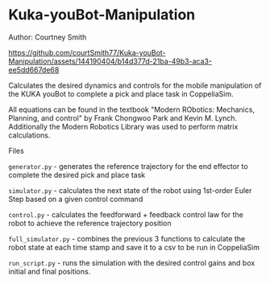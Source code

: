 # Kuka-youBot-Manipulation
Author: Courtney Smith

https://github.com/courtSmith77/Kuka-youBot-Manipulation/assets/144190404/b14d377d-21ba-49b3-aca3-ee5dd667de68

Calculates the desired dynamics and controls for the mobile manipulation of the KUKA youBot to complete a pick and place task in CoppeliaSim.

All equations can be found in the textbook "Modern RObotics: Mechanics, Planning, and control" by Frank Chongwoo Park and Kevin M. Lynch. Additionally the Modern Robotics Library was used to perform matrix calculations.

Files

`generator.py` - generates the reference trajectory for the end effector to complete the desired pick and place task

`simulator.py` - calculates the next state of the robot using 1st-order Euler Step based on a given control command

`control.py` - calculates the feedforward + feedback control law for the robot to achieve the reference trajectory position

`full_simulator.py` - combines the previous 3 functions to calculate the robot state at each time stamp and save it to a csv to be run in CoppeliaSim

`run_script.py` - runs the simulation with the desired control gains and box initial and final positions.
